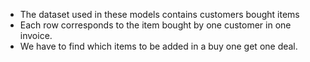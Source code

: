 - The dataset used in these models contains customers bought items
- Each row corresponds to the item bought by one customer in one invoice.
- We have to find which items to be added in a buy one get one deal.
